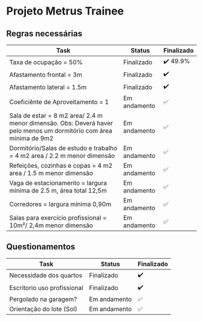 # Projeto Metrus Trainee

## Regras necessárias
| Task           | Status | Finalizado | 
|----------------|-----------------|-----------|
| Taxa de ocupação = 50% | Finalizado | :heavy_check_mark: 49.9%
| Afastamento frontal = 3m   | Finalizado | :heavy_check_mark:
| Afastamento lateral = 1.5m | Finalizado | :heavy_check_mark:
| Coeficiênte de Aproveitamento = 1   | Em andamento | :white_check_mark:
| Sala de estar =  8 m2 area/ 2.4 m menor dimensão. Obs: Deverá haver pelo menos um dormitório com área mínima de 9m2  | Em andamento | :white_check_mark:
| Dormitório/Salas de estudo e trabalho = 4 m2 area / 2.2 m menor dimensão  | Em andamento | :white_check_mark:
| Refeições, cozinhas e copas = 4 m2 area / 1.5 m menor dimensão  | Em andamento | :white_check_mark:
| Vaga de estacionamento = largura mínima de 2.5 m, área total 12,5m | Em andamento | :white_check_mark:
| Corredores = largura mínima 0,90m | Em andamento | :white_check_mark:
| Salas para exercício profissional = 10m²/ 2,4m menor dimensão | Em andamento | :white_check_mark:


## Questionamentos
| Task           | Status | Finalizado | 
|----------------|-----------------|-----------|
| Necessidade dos quartos | Finalizado | :heavy_check_mark:
| Escritorio uso profissional   | Finalizado | :heavy_check_mark:
| Pergolado na garagem?   | Em andamento | :white_check_mark:
| Orientação do lote (Sol)   | Em andamento | :white_check_mark: